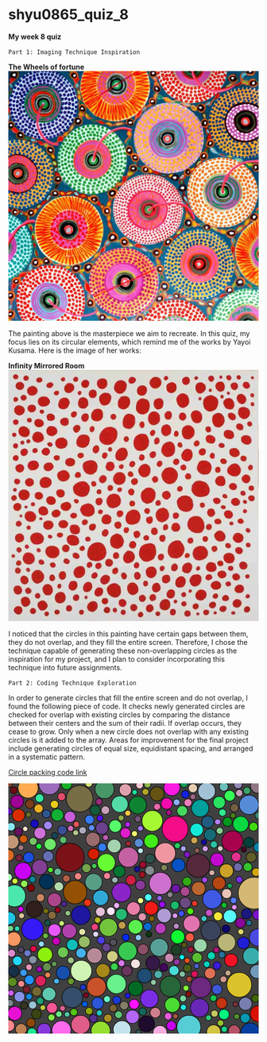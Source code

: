 # shyu0865_quiz_8


**My week 8 quiz**

```
Part 1: Imaging Technique Inspiration
```

**The Wheels of fortune**
![The Wheels of fortune](readmeimages/Pacita_Abad_Wheels_of_fortune.jpg)

The painting above is the masterpiece we aim to recreate. In this quiz, my focus lies on its circular elements, which remind me of the works by Yayoi Kusama. Here is the image of her works:

**Infinity Mirrored Room**
![the spots](readmeimages/spots.jpeg)

I noticed that the circles in this painting have certain gaps between them, they do not overlap, and they fill the entire screen. Therefore, I chose the technique capable of generating these non-overlapping circles as the inspiration for my project, and I plan to consider incorporating this technique into future assignments.




```
Part 2: Coding Technique Exploration
```

In order to generate circles that fill the entire screen and do not overlap, I found the following piece of code. It checks newly generated circles are checked for overlap with existing circles by comparing the distance between their centers and the sum of their radii. If overlap occurs, they cease to grow. Only when a new circle does not overlap with any existing circles is it added to the array. Areas for improvement for the final project include generating circles of equal size, equidistant spacing, and arranged in a systematic pattern.


[Circle packing code link](https://happycoding.io/tutorials/p5js/creating-classes/circle-packing) 

![the circles](readmeimages/circle-packing-2.png)

